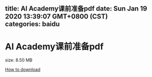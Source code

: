 
title: Al Academy课前准备pdf
date: Sun Jan 19 2020 13:39:07 GMT+0800 (CST)    
categories: baidu
---

# Al Academy课前准备pdf
size: 8.50 MB
 
 

[How to download](https://bpcam.bemobtrk.com/go/2ceec3aa-1ca2-46d6-b9ff-aaa5c184517c?jno=5075)